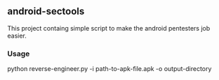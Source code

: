 ## android-sectools

This project containg simple script to make the android pentesters job easier. 

### Usage 

python reverse-engineer.py -i path-to-apk-file.apk -o output-directory